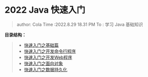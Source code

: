 # 2022 Java 快速入门

> author: Cola
> Time :2022.8.29 18.31 PM
> To : 学习 Java 基础知识

**目录结构：**

> - [快速入门之基础篇](https://github.com/1203952894/ColaAndXiaoEr/blob/main/%E5%AD%A6%E4%B9%A0/%E9%BB%91%E9%A9%AC%E7%A8%8B%E5%BA%8F%E5%91%98/2022java%E5%BF%AB%E9%80%9F%E5%85%A5%E9%97%A8/doc/%E5%BF%AB%E9%80%9F%E5%85%A5%E9%97%A8%E4%B9%8B%E5%9F%BA%E7%A1%80%E7%AF%87.md)
> - [快速入门之开发命令行程序](https://github.com/1203952894/ColaAndXiaoEr/blob/main/%E5%AD%A6%E4%B9%A0/%E9%BB%91%E9%A9%AC%E7%A8%8B%E5%BA%8F%E5%91%98/2022java%E5%BF%AB%E9%80%9F%E5%85%A5%E9%97%A8/doc/%E5%BF%AB%E9%80%9F%E5%85%A5%E9%97%A8%E4%B9%8B%E5%BC%80%E5%8F%91%E5%91%BD%E4%BB%A4%E8%A1%8C%E7%A8%8B%E5%BA%8F.md)
> - [快速入门之开发Web程序](https://github.com/1203952894/ColaAndXiaoEr/blob/main/%E5%AD%A6%E4%B9%A0/%E9%BB%91%E9%A9%AC%E7%A8%8B%E5%BA%8F%E5%91%98/2022java%E5%BF%AB%E9%80%9F%E5%85%A5%E9%97%A8/doc/%E5%BF%AB%E9%80%9F%E5%85%A5%E9%97%A8%E4%B9%8B%E5%BC%80%E5%8F%91Web%E7%A8%8B%E5%BA%8F.md)
> - [快速入门之面向对象](https://github.com/1203952894/ColaAndXiaoEr/blob/main/%E5%AD%A6%E4%B9%A0/%E9%BB%91%E9%A9%AC%E7%A8%8B%E5%BA%8F%E5%91%98/2022java%E5%BF%AB%E9%80%9F%E5%85%A5%E9%97%A8/doc/%E5%BF%AB%E9%80%9F%E5%85%A5%E9%97%A8%E4%B9%8B%E9%9D%A2%E5%90%91%E5%AF%B9%E8%B1%A1.md)
> - [快速入门之数据持久化](https://github.com/1203952894/ColaAndXiaoEr/blob/main/%E5%AD%A6%E4%B9%A0/%E9%BB%91%E9%A9%AC%E7%A8%8B%E5%BA%8F%E5%91%98/2022java%E5%BF%AB%E9%80%9F%E5%85%A5%E9%97%A8/doc/%E5%BF%AB%E9%80%9F%E5%85%A5%E9%97%A8%E4%B9%8B%E6%95%B0%E6%8D%AE%E6%8C%81%E4%B9%85%E5%8C%96.md)
